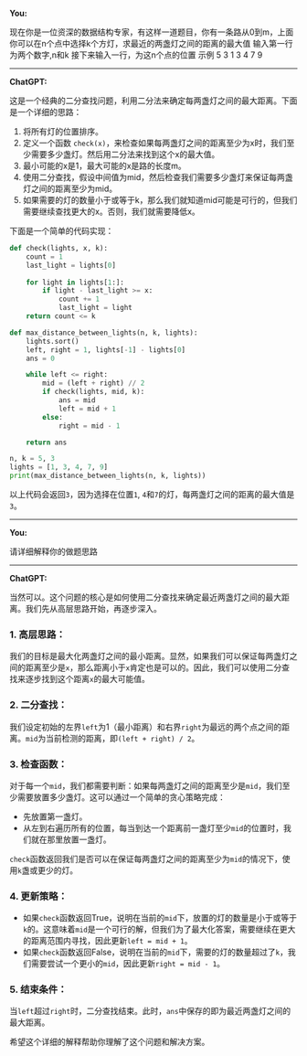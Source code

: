 **You:**

现在你是一位资深的数据结构专家，有这样一道题目，你有一条路从0到m，上面你可以在n个点中选择k个方灯，求最近的两盏灯之间的距离的最大值
输入第一行为两个数字,n和k
接下来输入一行，为这n个点的位置
示例
5 3
1 3 4 7 9

* * *

**ChatGPT:**

这是一个经典的二分查找问题，利用二分法来确定每两盏灯之间的最大距离。下面是一个详细的思路：

1. 将所有灯的位置排序。
2. 定义一个函数 `check(x)`，来检查如果每两盏灯之间的距离至少为x时，我们至少需要多少盏灯。然后用二分法来找到这个x的最大值。
3. 最小可能的x是1，最大可能的x是路的长度m。
4. 使用二分查找，假设中间值为mid，然后检查我们需要多少盏灯来保证每两盏灯之间的距离至少为mid。
5. 如果需要的灯的数量小于或等于k，那么我们就知道mid可能是可行的，但我们需要继续查找更大的x。否则，我们就需要降低x。

下面是一个简单的代码实现：

```python
def check(lights, x, k):
    count = 1
    last_light = lights[0]
    
    for light in lights[1:]:
        if light - last_light >= x:
            count += 1
            last_light = light
    return count <= k

def max_distance_between_lights(n, k, lights):
    lights.sort()
    left, right = 1, lights[-1] - lights[0]
    ans = 0

    while left <= right:
        mid = (left + right) // 2
        if check(lights, mid, k):
            ans = mid
            left = mid + 1
        else:
            right = mid - 1

    return ans

n, k = 5, 3
lights = [1, 3, 4, 7, 9]
print(max_distance_between_lights(n, k, lights))
```

以上代码会返回`3`，因为选择在位置`1`, `4`和`7`的灯，每两盏灯之间的距离的最大值是`3`。

* * *

**You:**

请详细解释你的做题思路

* * *

**ChatGPT:**

当然可以。这个问题的核心是如何使用二分查找来确定最近两盏灯之间的最大距离。我们先从高层思路开始，再逐步深入。

### 1. 高层思路：

我们的目标是最大化两盏灯之间的最小距离。显然，如果我们可以保证每两盏灯之间的距离至少是`x`，那么距离小于`x`肯定也是可以的。因此，我们可以使用二分查找来逐步找到这个距离`x`的最大可能值。

### 2. 二分查找：

我们设定初始的左界`left`为1（最小距离）和右界`right`为最远的两个点之间的距离。`mid`为当前检测的距离，即`(left + right) / 2`。

### 3. 检查函数：

对于每一个`mid`，我们都需要判断：如果每两盏灯之间的距离至少是`mid`，我们至少需要放置多少盏灯。这可以通过一个简单的贪心策略完成：

* 先放置第一盏灯。
* 从左到右遍历所有的位置，每当到达一个距离前一盏灯至少`mid`的位置时，我们就在那里放置一盏灯。

`check`函数返回我们是否可以在保证每两盏灯之间的距离至少为`mid`的情况下，使用`k`盏或更少的灯。

### 4. 更新策略：

* 如果`check`函数返回True，说明在当前的`mid`下，放置的灯的数量是小于或等于`k`的。这意味着`mid`是一个可行的解，但我们为了最大化答案，需要继续在更大的距离范围内寻找，因此更新`left = mid + 1`。
* 如果`check`函数返回False，说明在当前的`mid`下，需要的灯的数量超过了`k`，我们需要尝试一个更小的`mid`，因此更新`right = mid - 1`。

### 5. 结束条件：

当`left`超过`right`时，二分查找结束。此时，`ans`中保存的即为最近两盏灯之间的最大距离。

希望这个详细的解释帮助你理解了这个问题和解决方案。
